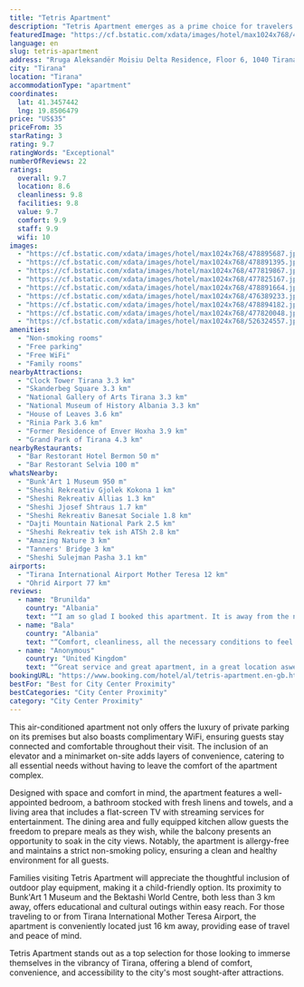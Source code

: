 ```yaml
---
title: "Tetris Apartment"
description: "Tetris Apartment emerges as a prime choice for travelers seeking comfort and convenience in the heart of Tirana."
featuredImage: "https://cf.bstatic.com/xdata/images/hotel/max1024x768/478895687.jpg?k=b3c38f23025f4a1a4d31b6f3aec5c1ebb81a55e91293e6fbcda38fcd7786cf27&o=&hp=1"
language: en
slug: tetris-apartment
address: "Rruga Aleksandër Moisiu Delta Residence, Floor 6, 1040 Tirana, Albania"
city: "Tirana"
location: "Tirana"
accommodationType: "apartment"
coordinates:
  lat: 41.3457442
  lng: 19.8506479
price: "US$35"
priceFrom: 35
starRating: 3
rating: 9.7
ratingWords: "Exceptional"
numberOfReviews: 22
ratings:
  overall: 9.7
  location: 8.6
  cleanliness: 9.8
  facilities: 9.8
  value: 9.7
  comfort: 9.9
  staff: 9.9
  wifi: 10
images:
  - "https://cf.bstatic.com/xdata/images/hotel/max1024x768/478895687.jpg?k=b3c38f23025f4a1a4d31b6f3aec5c1ebb81a55e91293e6fbcda38fcd7786cf27&o=&hp=1"
  - "https://cf.bstatic.com/xdata/images/hotel/max1024x768/478891395.jpg?k=e87e6348de60596a202544ede2ee86d071fc6d4634952cc25ecedc3726b23f55&o=&hp=1"
  - "https://cf.bstatic.com/xdata/images/hotel/max1024x768/477819867.jpg?k=7db11b1dfabdd25629f49edf6912cce75c9c08a92644bf92976f980342cdcb47&o=&hp=1"
  - "https://cf.bstatic.com/xdata/images/hotel/max1024x768/477825167.jpg?k=4f7bdcecc776fe3af5765906fa78381d103d61c800e4a6ff1956621d671b5dda&o=&hp=1"
  - "https://cf.bstatic.com/xdata/images/hotel/max1024x768/478891664.jpg?k=45c991cf9bf757a7bb2f58e4a024765174e1e1a993c0a95c4883b4455c877d16&o=&hp=1"
  - "https://cf.bstatic.com/xdata/images/hotel/max1024x768/476389233.jpg?k=db45f51772c6f18f481e1ddf8daf9054ff82e58d055ecf0f6c5bd4ba89bf1153&o=&hp=1"
  - "https://cf.bstatic.com/xdata/images/hotel/max1024x768/478894182.jpg?k=6e867a59615b0e5e4de4f6ba5dc7b64b8ef6840f111085269ee16eb19bef3487&o=&hp=1"
  - "https://cf.bstatic.com/xdata/images/hotel/max1024x768/477820048.jpg?k=1541d264da469222e685cbceae2ee887a94ab78b01cee5b6706a451a200b597d&o=&hp=1"
  - "https://cf.bstatic.com/xdata/images/hotel/max1024x768/526324557.jpg?k=6eefbb99d32261b12a457de6e00620af68221c2aa520f3a42da4ff66c636c510&o=&hp=1"
amenities:
  - "Non-smoking rooms"
  - "Free parking"
  - "Free WiFi"
  - "Family rooms"
nearbyAttractions:
  - "Clock Tower Tirana 3.3 km"
  - "Skanderbeg Square 3.3 km"
  - "National Gallery of Arts Tirana 3.3 km"
  - "National Museum of History Albania 3.3 km"
  - "House of Leaves 3.6 km"
  - "Rinia Park 3.6 km"
  - "Former Residence of Enver Hoxha 3.9 km"
  - "Grand Park of Tirana 4.3 km"
nearbyRestaurants:
  - "Bar Restorant Hotel Bermon 50 m"
  - "Bar Restorant Selvia 100 m"
whatsNearby:
  - "Bunk'Art 1 Museum 950 m"
  - "Sheshi Rekreativ Gjolek Kokona 1 km"
  - "Sheshi Rekreativ Allias 1.3 km"
  - "Sheshi Jjosef Shtraus 1.7 km"
  - "Sheshi Rekreativ Banesat Sociale 1.8 km"
  - "Dajti Mountain National Park 2.5 km"
  - "Sheshi Rekreativ tek ish ATSh 2.8 km"
  - "Amazing Nature 3 km"
  - "Tanners' Bridge 3 km"
  - "Sheshi Sulejman Pasha 3.1 km"
airports:
  - "Tirana International Airport Mother Teresa 12 km"
  - "Ohrid Airport 77 km"
reviews:
  - name: "Brunilda"
    country: "Albania"
    text: "“I am so glad I booked this apartment. It is away from the noise and congestion of the center, but still, everything is reachable in a short time. The area is quiet, and some of the tourist attractions that one would normally visit in Tirana (Dajti...”"
  - name: "Bala"
    country: "Albania"
    text: "“Comfort, cleanliness, all the necessary conditions to feel like at home.”"
  - name: "Anonymous"
    country: "United Kingdom"
    text: "“Great service and great apartment, in a great location aswell Blloku 5 minutes away (city)”"
bookingURL: "https://www.booking.com/hotel/al/tetris-apartment.en-gb.html?aid=8035640"
bestFor: "Best for City Center Proximity"
bestCategories: "City Center Proximity"
category: "City Center Proximity"
---
```


This air-conditioned apartment not only offers the luxury of private parking on its premises but also boasts complimentary WiFi, ensuring guests stay connected and comfortable throughout their visit. The inclusion of an elevator and a minimarket on-site adds layers of convenience, catering to all essential needs without having to leave the comfort of the apartment complex.

Designed with space and comfort in mind, the apartment features a well-appointed bedroom, a bathroom stocked with fresh linens and towels, and a living area that includes a flat-screen TV with streaming services for entertainment. The dining area and fully equipped kitchen allow guests the freedom to prepare meals as they wish, while the balcony presents an opportunity to soak in the city views. Notably, the apartment is allergy-free and maintains a strict non-smoking policy, ensuring a clean and healthy environment for all guests.

Families visiting Tetris Apartment will appreciate the thoughtful inclusion of outdoor play equipment, making it a child-friendly option. Its proximity to Bunk'Art 1 Museum and the Bektashi World Centre, both less than 3 km away, offers educational and cultural outings within easy reach. For those traveling to or from Tirana International Mother Teresa Airport, the apartment is conveniently located just 16 km away, providing ease of travel and peace of mind.

Tetris Apartment stands out as a top selection for those looking to immerse themselves in the vibrancy of Tirana, offering a blend of comfort, convenience, and accessibility to the city's most sought-after attractions.